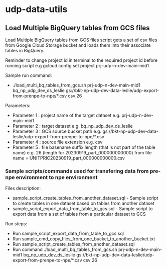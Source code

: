 # udp-data-utils

## Load Multiple BigQuery tables from GCS files

Load Multiple BigQuery tables from GCS files script gets a set of csv files from Google Cloud Storage bucket
and loads them into their associate tables in BigQuery.

Reminder to change project id in terminal to the required project id before running script e.g gcloud config set project prj-udp-n-dev-main-mid1

Sample run command:
* ./load_multi_bq_tables_from_gcs.sh prj-udp-n-dev-main-mid1 bq_np_udp_dev_ds_leslie gs://bkt-np-udp-dev-data-leslie/udp-export-from-prenpe-to-npe/*.csv csv 26

 Parameters:
 * Parameter 1 : project name of the target dataset e.g. prj-udp-n-dev-main-mid1
 * Parameter 2 : target dataset e.g. bq_np_udp_dev_ds_leslie
 * Parameter 3 : GCS source bucket path e.g. gs://bkt-np-udp-dev-data-leslie/udp-export-from-prenpe-to-npe/*.csv
 * Parameter 4 : source file extension e.g. csv
 * Parameter 5 : file basename suffix length (that is not part of the table name) e.g. 26 (length for 20230919_part_000000000000) from file name = UNITPRIC20230919_part_000000000000.csv

### Sample scripts/commands used for transfering data from pre-npe environment to npe environment

Files description:
* sample_script_create_tables_from_another_dataset.sql - Sample script to create tables in one dataset based on tables from another dataset
* sample_script_export_data_from_table_to_gcs.sql - Sample script to export data from a set of tables from a particular dataset to GCS 

Run steps:
* Run sample_script_export_data_from_table_to_gcs.sql
* Run sample_cmd_copy_files_from_one_bucket_to_another_bucket.txt
* Run sample_script_create_tables_from_another_dataset.sql
* Run command ./load_multi_bq_tables_from_gcs.sh prj-udp-n-dev-main-mid1 bq_np_udp_dev_ds_leslie gs://bkt-np-udp-dev-data-leslie/udp-export-from-prenpe-to-npe/*.csv csv 26